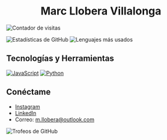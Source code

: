 <h1 align="center"> Marc Llobera Villalonga </h1>

![Contador de visitas](https://komarev.com/ghpvc/?username=mrcl29)

![Estadísticas de GitHub](https://github-readme-stats.vercel.app/api?username=mrcl29&show_icons=true&theme=radical)    ![Lenguajes más usados](https://github-readme-stats.vercel.app/api/top-langs/?username=mrcl29&layout=compact&theme=radical)

## Tecnologías y Herramientas

[![JavaScript](https://img.shields.io/badge/JavaScript-ES6-yellow)](https://developer.mozilla.org/en-US/docs/Web/JavaScript)
[![Python](https://img.shields.io/badge/Python-3.x-blue)](https://www.python.org/)


## Conéctame

- [Instagram](https://www.instagram.com/llobera29/)
- [LinkedIn](https://www.linkedin.com/in/marc-llobera-villalonga/)
- Correo: m.llobera@outlook.com

![Trofeos de GitHub](https://github-profile-trophy.vercel.app/?username=mrcl29&theme=radical)

